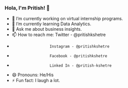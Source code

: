### Hola, I'm Pritish! 👋


- 🔭 I’m currently working on virtual internship programs.
- 🌱 I’m currently learning Data Analytics.
- 💬 Ask me about business insights.
- 📫 How to reach me: Twitter - @pritishkshetre
-                      Instagram - @pritishkshetre
-                      Facebook - @pritishkshetre
-                      Linked In - @pritish-kshetre
- 😄 Pronouns: He/His
- ⚡ Fun fact: I laugh a lot. 

